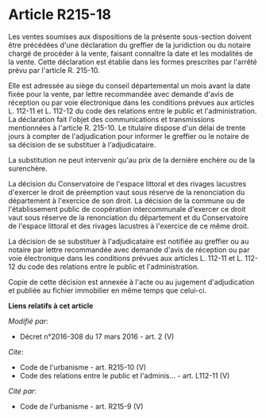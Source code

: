 # Article R215-18

Les ventes soumises aux dispositions de la présente sous-section doivent être précédées d'une déclaration du greffier de la
juridiction ou du notaire chargé de procéder à la vente, faisant connaître la date et les modalités de la vente. Cette
déclaration est établie dans les formes prescrites par l'arrêté prévu par l'article R. 215-10. 

Elle est adressée au siège du conseil départemental un mois avant la date fixée pour la vente, par lettre recommandée avec
demande d'avis de réception ou par voie électronique dans les conditions prévues aux articles L. 112-11 et L. 112-12 du code
des relations entre le public et l'administration. La déclaration fait l'objet des communications et transmissions
mentionnées à l'article R. 215-10. Le titulaire dispose d'un délai de trente jours à compter de l'adjudication pour informer
le greffier ou le notaire de sa décision de se substituer à l'adjudicataire. 

La substitution ne peut intervenir qu'au prix de la dernière enchère ou de la surenchère. 

La décision du Conservatoire de l'espace littoral et des rivages lacustres d'exercer le droit de préemption vaut sous réserve
de la renonciation du département à l'exercice de son droit. La décision de la commune ou de l'établissement public de
coopération intercommunale d'exercer ce droit vaut sous réserve de la renonciation du département et du Conservatoire de
l'espace littoral et des rivages lacustres à l'exercice de ce même droit. 

La décision de se substituer à l'adjudicataire est notifiée au greffier ou au notaire par lettre recommandée avec demande
d'avis de réception ou par voie électronique dans les conditions prévues aux articles L. 112-11 et L. 112-12 du code des
relations entre le public et l'administration. 

Copie de cette décision est annexée à l'acte ou au jugement d'adjudication et publiée au fichier immobilier en même temps que
celui-ci.

**Liens relatifs à cet article**

_Modifié par_:

  - Décret n°2016-308 du 17 mars 2016 - art. 2 (V)

_Cite_:

  - Code de l'urbanisme - art. R215-10 (V)
  - Code des relations entre le public et l'adminis... - art. L112-11 (V)

_Cité par_:

  - Code de l'urbanisme - art. R215-9 (V)
